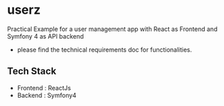 # userz
Practical Example for a user management app with React as Frontend and Symfony 4 as API backend
- please find the technical requirements doc for functionalities.

## Tech Stack
- Frontend : ReactJs
- Backend : Symfony4
